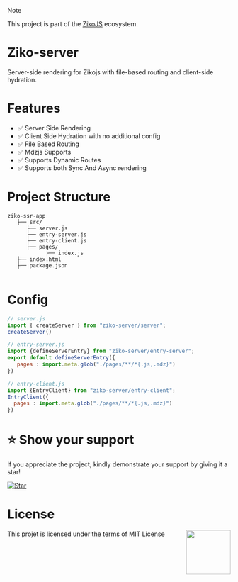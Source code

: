 > [!NOTE]  
> This project is part of the [ZikoJS](https://github.com/zakarialaoui10/ziko.js) ecosystem.

# Ziko-server

Server-side rendering for Zikojs with file-based routing and client-side hydration.
<!-- Provides server-side rendering with file-based routing for ZikoJS, ***featuring zero configuration client-side hydration.***  -->

# Features 
- ✅ Server Side Rendering 
- ✅ Client Side Hydration with no additional config 
- ✅ File Based Routing 
- ✅ Mdzjs Supports
- ✅ Supports Dynamic Routes
- ✅ Supports both Sync And Async rendering


# Project Structure
```
ziko-ssr-app
   ├── src/
      ├── server.js
      ├── entry-server.js
      ├── entry-client.js
      ├── pages/
            ├── index.js 
   ├── index.html
   ├── package.json
    
```


# Config 

```js
// server.js
import { createServer } from "ziko-server/server";
createServer()
```

```js
// entry-server.js
import {defineServerEntry} from "ziko-server/entry-server";
export default defineServerEntry({
   pages : import.meta.glob("./pages/**/*{.js,.mdz}")
})
```
```js
// entry-client.js
import {EntryClient} from "ziko-server/entry-client";
EntryClient({
  pages : import.meta.glob("./pages/**/*{.js,.mdz}")
})
```

# ⭐️ Show your support

If you appreciate the project, kindly demonstrate your support by giving it a star!<br>

[![Star](https://img.shields.io/github/stars/zakarialaoui10/ziko-server?style=social)](https://github.com/zakarialaoui10/ziko-server)
<!--## Financial support-->
# License 
This projet is licensed under the terms of MIT License 
<img src="https://img.shields.io/github/license/zakarialaoui10/ziko-server?color=rgb%2820%2C21%2C169%29" width="100" align="right">